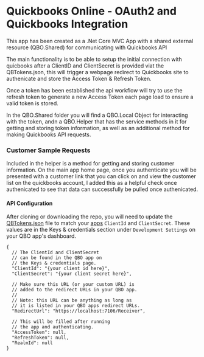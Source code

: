 # Quickbooks Online - OAuth2 and Quickbooks Integration

This app has been created as a .Net Core MVC App with a shared external resource (QBO.Shared) for communicating with Quickbooks API

The main functionality is to be able to setup the initial connection with quicbooks after a ClientID and ClientSecret is provided viat the QBTokens.json, this will trigger a webpage redirect to Quickbooks site to authenicate and store the Access Token & Refresh Token. 

Once a token has been established the api workflow will try to use the refresh token to generate a new Access Token each page load to ensure a valid token is stored. 

In the QBO.Shared folder you will find a QBO.Local Object for interacting with the token, andn a QBO.Helper that has the service methods in it for getting and storing token information, as well as an additional method for making Quickbooks API requests.

### Customer Sample Requests

Included in the helper is a method for getting and storing customer information. On the main app home page, once you authenticate you will be presented with a customer link that you can click on and view the customer list on the quickbooks account, I added this as a helpful check once authenicated to see that data can successfully be pulled once authenicated.


#### API Configuration

After cloning or downloading the repo, you will need to update the [QBTokens.json](./QBO.Webapp/QBTokens.json) file to match your [apps](https://developer.intuit.com/app/developer/dashboard) `ClientId` and `ClientSecret`. These values are in the Keys & credentials section under `Development Settings` on your QBO app's dashboard.

```jsonc
{
  // The ClientId and ClientSecret
  // can be found in the QBO app on
  // the Keys & credentials page.
  "ClientId": "{your client id here}",
  "ClientSecret": "{your client secret here}",

  // Make sure this URL (or your custom URL) is
  // added to the redirect URLs in your QBO app.
  // 
  // Note: this URL can be anything as long as
  // it is listed in your QBO apps redirect URLs.
  "RedirectUrl": "https://localhost:7106/Receiver",

  // This will be filled after running
  // the app and authenticating.
  "AccessToken": null,
  "RefreshToken": null,
  "RealmId": null
}
```
